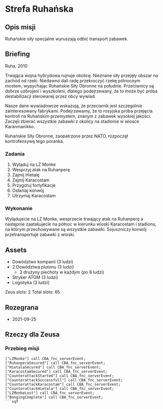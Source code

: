 # Strefa Ruhańska

## Opis misji

Ruhańskie siły specjalne wyruszają odbić transport zabawek.

## Briefing

Ruha, 2010

Trwająca wojna hybrydowa rujnuje okolicę. Nieznane siły przejęły obszar na zachód od rzeki. Niedawno dali radę przekroczyć rzekę pólnocnym mostem, wypychając Ruhańskie Siły Obronne na południe. Przeciwnicy są dobrze uzbrojeni i wyszkoleni, dlatego podejrzewany, że to może być próba destabilizacji sterowanej przez obcy wywiad.

Nasze dane wywiadowcze wskazują, że przeciwnik jest szczególnie zainteresowany fabrykami. Podejrzewamy, że to rosyjska próba przejęcia kontroli na Ruhańskim przemysłem, znanym z zabawek wysokiej jakości. Zaczęli zbierać wszystkie zabawki z okolicy na stadionie w wiosce Karanmanikko.

Ruhańskie Siły Obronne, zaopatrzone przez NATO, rozpoczęł kontrofensywę tego poranka.

### Zadania

1. Wyląduj na LZ Monke
2. Wesprzyj atak na Ruhanperę
3. Zajmij Hietalę
4. Zajmij Karacostam
5. Przygotuj fortyfikacje
6. Osłaniaj konwój
7. Utrzymaj Karacostam

### Wykonanie

Wylądujecie na LZ Monke, wesprzecie trwający atak na Ruhanperę a następnie zaatakujecie na północ w kierunku wioski Karacostam i stadionu, na którym przechowywane są wszystkie zabawki. Sojuszniczy konwój przetransportuje zabawki z wioski.

## Assets

- Dowództwo kompanii (3 ludzi)
- 2 Dowództwa plutonu (3 ludzi)
  - 3 drużyny piechoty w każdym (po 8 ludzi)
- Stryker ATGM (3 ludzi)
- Logistyka (3 ludzi)

Zeus slots: 2
Total slots: 65

## Rozegrana

- 2021-09-25

## Rzeczy dla Zeusa

### Przebieg misji

```sqf
["LZMonke"] call CBA_fnc_serverEvent;
["RuhanperaSecured"] call CBA_fnc_serverEvent;
["HietalaSecured"] call CBA_fnc_serverEvent;
["KaracostamSecured"] call CBA_fnc_serverEvent;
["CounterattackStarted"] call CBA_fnc_serverEvent;
["CounterattackSuccessfull"] call CBA_fnc_serverEvent;
["CounterattackKaracostam"] call CBA_fnc_serverEvent;
["CounterattackHietala"] call CBA_fnc_serverEvent;
["LZMonkeLost"] call CBA_fnc_serverEvent;
["BangingComplete"] call CBA_fnc_serverEvent;
```sqf
